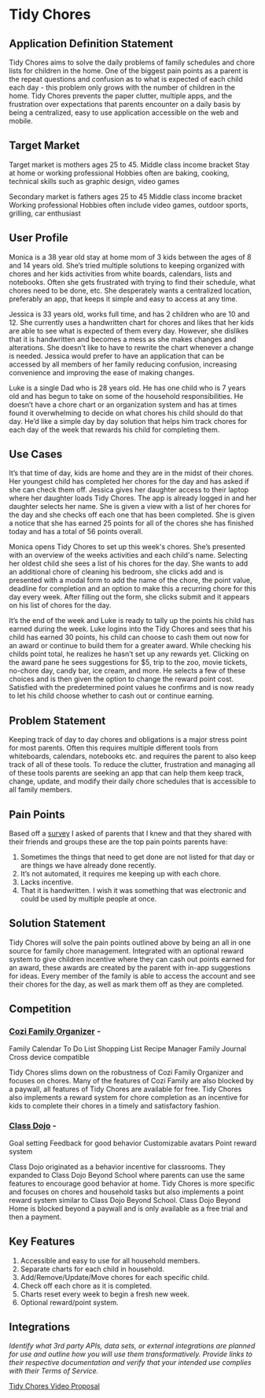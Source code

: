 # Tidy Chores

## Application Definition Statement

Tidy Chores aims to solve the daily problems of family schedules and chore lists for children in the home. One of the biggest pain points as a parent is the repeat questions and confusion as to what is expected of each child each day - this problem only grows with the number of children in the home. Tidy Chores prevents the paper clutter, multiple apps, and the frustration over expectations that parents encounter on a daily basis by being a centralized, easy to use application accessible on the web and mobile. 

## Target Market

Target market is mothers ages 25 to 45. 
Middle class income bracket
Stay at home or working professional
Hobbies often are baking, cooking, technical skills such as graphic design, video games


Secondary market is fathers ages 25 to 45
Middle class income bracket
Working professional
Hobbies often include video games, outdoor sports, grilling, car enthusiast

## User Profile

Monica is a 38 year old stay at home mom of 3 kids between the ages of 8 and 14 years old. She’s tried multiple solutions to keeping organized with chores and her kids activities from white boards, calendars, lists and notebooks. Often she gets frustrated with trying to find their schedule, what chores need to be done, etc. She desperately wants a centralized location, preferably an app, that keeps it simple and easy to access at any time. 

Jessica is 33 years old, works full time, and has 2 children who are 10 and 12. She currently uses a handwritten chart for chores and likes that her kids are able to see what is expected of them every day. However, she dislikes that it is handwritten and becomes a mess as she makes changes and alterations. She doesn’t like to have to rewrite the chart whenever a change is needed. Jessica would prefer to have an application that can be accessed by all members of her family reducing confusion, increasing convenience and improving the ease of making changes. 

Luke is a single Dad who is 28 years old. He has one child who is 7 years old and has begun to take on some of the household responsibilities. He doesn’t have a chore chart or an organization system and has at times found it overwhelming to decide on what chores his child should do that day. He’d like a simple day by day solution that helps him track chores for each day of the week that rewards his child for completing them.

## Use Cases

It’s that time of day, kids are home and they are in the midst of their chores. Her youngest child has completed her chores for the day and has asked if she can check them off. Jessica gives her daughter access to their laptop where her daughter loads Tidy Chores. The app is already logged in and her daughter selects her name. She is given a view with a list of her chores for the day and she checks off each one that has been completed. She is given a notice that she has earned 25 points for all of the chores she has finished today and has a total of 56 points overall.

Monica opens Tidy Chores to set up this week's chores. She’s presented with an overview of the weeks activities and each child's name. Selecting her oldest child she sees a list of his chores for the day. She wants to add an additional chore of cleaning his bedroom, she clicks add and is presented with a modal form to add the name of the chore, the point value, deadline for completion and an option to make this a recurring chore for this day every week. After filling out the form, she clicks submit and it appears on his list of chores for the day.

It’s the end of the week and Luke is ready to tally up the points his child has earned during the week. Luke logins into the Tidy Chores and sees that his child has earned 30 points, his child can choose to cash them out now for an award or continue to build them for a greater award. While checking his childs point total, he realizes he hasn’t set up any rewards yet. Clicking on the award pane he sees suggestions for $5, trip to the zoo, movie tickets, no-chore day, candy bar, ice cream, and more. He selects a few of these choices and is then given the option to change the reward point cost. Satisfied with the predetermined point values he confirms and is now ready to let his child choose whether to cash out or continue earning.

## Problem Statement

Keeping track of day to day chores and obligations is a major stress point for most parents. Often this requires multiple different tools from whiteboards, calendars, notebooks etc. and requires the parent to also keep track of all of these tools. To reduce the clutter, frustration and managing all of these tools parents are seeking an app that can help them keep track, change, update, and modify their daily chore schedules that is accessible to all family members.

## Pain Points
Based off a [survey](https://docs.google.com/forms/d/16-ldvC1idNYs4N_hL-CJ1P0CDscpDkX3R4A4YhJVXNw/) I asked of parents that I knew and that they shared with their friends and groups these are the top pain points parents have:

1. Sometimes the things that need to get done are not listed for that day or are things we have already done recently.
2. It’s not automated, it requires me keeping up with each chore.
3. Lacks incentive.
4. That it is handwritten. I wish it was something that was electronic and could be used by multiple people at once.

## Solution Statement

Tidy Chores will solve the pain points outlined above by being an all in one source for family chore management. Integrated with an optional reward system to give children incentive where they can cash out points earned for an award, these awards are created by the parent with in-app suggestions for ideas. Every member of the family is able to access the account and see their chores for the day, as well as mark them off as they are completed. 

## Competition

### [Cozi Family Organizer](https://www.cozi.com/) - 
Family Calendar
To Do List
Shopping List
Recipe Manager
Family Journal
Cross device compatible

Tidy Chores slims down on the robustness of Cozi Family Organizer and focuses on chores. Many of the features of Cozi Family are also blocked by a paywall, all features of Tidy Chores are available for free. Tidy Chores also implements a reward system for chore completion as an incentive for kids to complete their chores in a timely and satisfactory fashion.

### [Class Dojo](https://www.classdojo.com/) - 
Goal setting
Feedback for good behavior
Customizable avatars
Point reward system

Class Dojo originated as a behavior incentive for classrooms. They expanded to Class Dojo Beyond School where parents can use the same features to encourage good behavior at home. Tidy Chores is more specific and focuses on chores and household tasks but also implements a point reward system similar to Class Dojo Beyond School. Class Dojo Beyond Home is blocked beyond a paywall and is only available as a free trial and then a payment.

## Key Features

1. Accessible and easy to use for all household members.
2. Separate charts for each child in household.
3. Add/Remove/Update/Move chores for each specific child.
4. Check off each chore as it is completed.
5. Charts reset every week to begin a fresh new week.
6. Optional reward/point system.

## Integrations

*Identify what 3rd party APIs, data sets, or external integrations are planned for use and outline how you will use them transformatively. Provide links to their respective documentation and verify that your intended use complies with their Terms of Service.*

[Tidy Chores Video Proposal](https://spark.adobe.com/video/Ctf4igToqtNlH)
